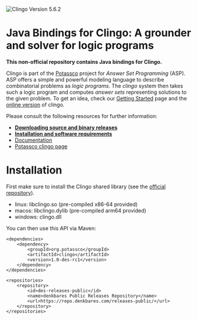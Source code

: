 ![Clingo Version 5.6.2](https://img.shields.io/badge/clingo-5.6.2-informational)

# Java Bindings for Clingo: A grounder and solver for logic programs

**This non-official repository contains Java bindings for Clingo.**

Clingo is part of the [Potassco](https://potassco.org) project for *Answer Set
Programming* (ASP).  ASP offers a simple and powerful modeling language to
describe combinatorial problems as *logic programs*.  The *clingo* system then
takes such a logic program and computes *answer sets* representing solutions to
the given problem.  To get an idea, check our [Getting
Started](https://potassco.org/doc/start/) page and the [online
version](https://potassco.org/clingo/run/) of clingo.

Please consult the following resources for further information:

- [**Downloading source and binary releases**](https://github.com/potassco/clingo/releases)
- [**Installation and software requirements**](https://github.com/potassco/clingo/blob/master/INSTALL.md)
- [Documentation](https://github.com/potassco/guide/releases)
- [Potassco clingo page](https://potassco.org/clingo/)

# Installation

First make sure to install the Clingo shared library (see the [official repository](https://github.com/potassco/clingo/blob/master/INSTALL.md)).
- linux: libclingo.so (pre-compiled x86-64 provided)
- macos: libclingo.dylib (pre-compiled arm64 provided)
- windows: clingo.dll

You can then use this API via Maven:

```
<dependencies>
    <dependency>
        <groupId>org.potassco</groupId>
        <artifactId>clingo</artifactId>
        <version>1.0-des-rc1</version>
    </dependency>
</dependencies>

<repositories>
    <repository>
        <id>des-releases-public</id>
        <name>denkbares Public Releases Repository</name>
        <url>https://repo.denkbares.com/releases-public/</url>
    </repository>
</repositories>
```